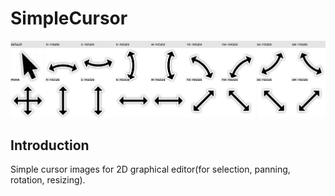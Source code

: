 # SimpleCursor

![Cover](Cover.png)

## Introduction
Simple cursor images for 2D graphical editor(for selection, panning, rotation, resizing).

